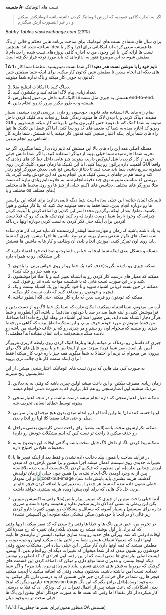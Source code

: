 **ضمیمه A:**
تست های اتوماتیک

> اگر به اندازه کافی عمومیه که ارزش اتوماتیک کردن داشته باشه  اتوماتیکش میکنم و در غیر اینصورت ازش میگذرم
> 
*Bobby Tables stackexchange.com (2010*)

برای سال های متمادی تست های اتوماتیک  برای ساخت برنامه هایی محکم و خالی از باگ شناخته شده اند. همچنین Idea ها همیشه سعی کرده اند امکاناتی برای اجرا و کار با تست ها ارائه کنن.
با این وجود، من به اندازه کافی پروژه‌های تست شده را دیده‌ام تا مطمئن شوم که این موضوع هنوز به اندازه‌ای که باید مورد توجه قرار نگرفته است.

**آ A 1 : تایم خود را با ننوشتن تست هدر دهید!**
اگر شما تست نمینویسید، مطمئنا شما کار های دیگه ای انجام میدین تا مطمئن شین کدتون کار میکنه. برای اینکه شما مطمئن شین کدتون به خوبی کار میکنه و باگ نداره،‌شما میتونید:
1. دیباگ کنید با امکانات اینتلیج مثلا.
2. تعداد زیادی پیام لاگ اضافه کنید و چکشون کنید.
3.  کلیک کنید داخل برنامتون(منظورش ui هستش یه چیزی مثل تست end-to-end.
4. همیشه و به طور مکرر مرور کد رو انجام بدین.

تمام راه های بالا استفاده های قانونی خودشون رو دارن. بررسی کردن چشمی بسیار مفیده. دیباگ کردن و یا دیدن لاگ ها میتونه زندگی شما رو نجات بده. کلیک کردن داخل GUI میتونه به شما کمک کنه تا بدونید حس کاربرتون وقتی با برنامه کار میکنه چیه.مرور و ریویو کد اجازه میده به شما که ضعف های کد رو پیدا کنید. اما اگر فقط این تکنیک ها تنها راه های شما برای اینکه اعتبار سنجی کنید کدتون کار میکنه یا نه هستش، شما دارید کار اشتباهی رو انجام میدین.

مسئله اصلی همه این راه های بالا این هستش که تایم زیادی از شما میگیرن. اگر چه تجربه شما اجازه میده شما خیلی بهینه از دیباگر استفاده کنید، یا اگر شما دانش خیلی خوبی از کار کردن با شل لینوکس دارید، میتونید چیز هایی داخل خط کد های زیادی که اهمیت داره براتون رو پیدا کنید، اما این تکنیک ها زمان میبره. کلیک کردن روی GUI واقعا نمیتونه سریع باشه، شما باید صب کنید تا دیتا از دیتابیس فچ شه، بعدش مرورگر اونو رندر کنه و شما هم در جاهای درستی کلیک هایی انجام بدین که این خودش وقت گیره. یک بررسی کد مناسب نمیتونه توی چند دقیقه انجام شه. به علاوه تایم زیادی نیازه که تست کنیم خیلی از چیز ها رو روی محیط های مختلف( مثلا مرورگر های مختلف، دیتابیس های مختلف و یا os های مختلف.)

تایم یک المان حیاتیه: این خیلی ساده است شما دیگه تایمی ندارید برای اینکه این پراسس ها رو دوباره انجام بدین. شما فقط یه دفعه میتونید چک کنید که اینا کار میکنن و هورا بکشید، تمام!. بعد از اینکه برگردین مجددا سر این کد(برای اضافه کردن یا آپدیت کردن چیزایی که وجود داره) شما دوست دارید که رد کنید اون تیکه هایی که رو که قبلا تست کردین برای اینکه حتی فکر کردن به تست کردن دوباره اونها دردناکه!

به یاد داشته باشید که زمان و مهارت شما اونقدر ارزشمنده که نباید صرف کار های ساده شه، تسک های تکرار شدنی بسیار بهینه تر توسط ماشین ها اجرا میشن. چیزی که شما باید روی اون تمرکز کنید، آموزش انجام دادن آن وظایف و کار ها به ماشین ها هستش.

مسئله و مشکل بعدی اینکه شما اینجا به حواس، قضاوت و صداقت خود اعتماد دارید که این مشکلاتی رو به همراه داره:
1. ممکنه چیزی رو نادیده بگیرید(حذف کنید یک خط رو از روی حواس پرتی، یا یادتون بره همه چیز رو چک کنید)
2. ممکنه که معیار های درست کار کردن رو به اشتباه تعبیر کنید و یا اصلا فراموششون کنید و در این صورت تست هایی که با شکست مواجه شده اند رو قبول کنید.
3. ممکنه در حین تست قربانی اشتباه شوید و با خود بگویید این یک اشتباه نیست و یک فیچره و خودتون رو متقاعد کنید که داره درست کار میکنه.
4. ممکنه که خودتون رو فریب بدین که داره کار میکنه، حتی اگه اینطور نباشه.

آره من میدونم، شما اشتباه نمیکنید، امکان نداره که شما یک خط لاگ رو از دست بدین و فراموشش کنید، و البته شما صد در صد با خودتون صادقید!... باشه، اگر اینطوریه و شما هرگز دچار اشتباه نشده اید، پس چطور اصلا این اشتباه در وهله اول رخ داده! اما صداقتا، من فقط میتونم در مورد خودم حرف بزنم، و این ممکنه اتفاق بیفته که گاهی من فقط چیزی رو میبینم که میخوام اون رو ببینم و هر چیزی رو که بر خلاف خواسته من باشه رو نادیده میگیرم.هیچوقت برات اتفاق نیفتاده؟‌نه؟مطمئنی؟

چیزی که داستان رو دردناک تر میکنه بارها و بارها کلیک کردن روی رابطه کاربری مرورگر و یا مرور فایل های لاگ برای n اٌمین بار است، مغز شما فریاد میزند: منو از اینجا ببر بیرون، من میخوام کد بزنم! و احتمالا به شما میگوید همه چیز داره خوب کار میکنه! فقط برای اینکه سمت کار های جالب تری بروید!

به صورت کلی متد هایی که بدون تست های اتوماتیک اعتبارسنجی میشن، از این معایبشون رنج میبریم:
1. زمان زیادی مصرف میکنن، و این باعث میشه اولین چیزی باشه که وقتی به یه ددلاین نزدیک میشیم اون اعتبارسنجی رو هم کنار بزاریم که به صورت دستی انجام میشد.
2. ممکنه معیار اعتبارسنجی که داره انجام میشه درست نباشه، و در نتیجه اعتبارسنجی میتونه توسط خطای انسانی تحریف شه.
3. اونها خسته کننده ان! بنابراین آدما اونا رو انجام میدن بدون هیچ توجه ای و از سر بی میلی و حتی شاید بعضیا کلا اونا رو انجام ندن.
4. ممکنه تکرارشون سخت باشه(البته بعضیا برای راحت شدن کارشون بعضی مراحل رو حذف میکنن تا راحت تر تست کنن که اینم مشکلات خودش رو داره)
5. ممکنه پیدا کردن باگ از داخل لاگ فایل سخت باشه و گاهی اوقات این موضوع به یه تحقیقات طولانی احتیاج داره.
6. در فرآیند ساخت یا همون بیلد دخالت داده نشدن و فقط بعد از اینکه فیچر ها یا تغییرات جدیدی روی سیستم اعمال میشه اجرا میشن و برا همین بازخوردی که میدن ارزش چندانی نداره(به این منظوره که فیکس کردن باگ قسمت آسیب دیده بلافاصله پس از به وجود اومدن باگ انجام نشده، برا همین چون خیلی از زمان تولیدش گذشته، هزینه بیشتری باید بابتش داده شه). 
     ![cost-but-image](https://github.com/farzadafi/Teaching/blob/master/Book/Practical_Unit_Testing_with_JUnit_and_Mockito_2019_Tomek_Kaczanowski/Appendix-A/images/cost-of-bug-fixing.png)
     تو این نمودار خطی نشون داده شده که شما هر چقدر از یه تغییراتی یا اضافه کردن فیچر جلو تر برید، حل باگ هایی که برای اون پیش اومده هزینه بیشتری خواهد داشت.
     
7. آدما خیلی راحت میتونن از چیزی که میبینن بیزار باشن(مثلا وقتی یه اکسپشن میبینن بگن این ربطی به تستی که الان داریم میکنیم نداره و همیشه وجود داشته و ضرری نداره برای سیستم) و بسیار آسونه که مسائل و مشکلات رو پنهون کنیم با جارو کردن زیر قالی (و در اینجا با خودشون میگن هیشکی دیگه متوجه این اکسپشن نشده)

در تجربه من، خفن ترین باگ ها و خطا ها وقتی رخ میدن که کد تغییر میکنه، اونها وقتی که کد برای بار اول نوشته میشه رخ نمیدن، بلکه زمان تغییره که رخ میدن(اکثر اوقات).وقتی که شما  ویژگی های جدید رو پیاده سازی میکنید، لیستی از نیازمندی ها بابت اونها دارید که معمولا شفاف هستن. شما به راحتی پیاده میکنید اونها رو دونه دونه، و مطمئن میشید که همه اونها دارن کار میکنن، این خیلی ساده اس. مشکلات بعدی وقتی خودشون رو نشون میدن که از شما میخوان که تغییرات دیگه ای رو انجام بدین، اُاُاُپپپس، لیست اصلی نیازمندی ها مدتی است که از بین رفته، اون افرادی که کد اصلی رو نوشتن دیگه اونجا نیستن، و مدیران شما توقع دارن و میگن که: اضافه کردن این قسمت های کوچیک که مربوط به فیچر های جدیدی هستن، نباید تایم زیادی ببره، باید ببره؟ و اگر شما تعدادی تست امن نداشته باشید، سختتون میشه، وقتی که اضافه میکنید یا آپدیت میکنید فیچر ها رو، شما در حال خراب کردن چیز هایی هستین که به درستی دارن کار میکنن، به عبارتی میگن که اینجا regression bugs به وجود اومده(داخل پرانتز بگم که این باگ یعنی اشکالاتی که باعث میشه پس از اعمال تغیرات در کد، ویژگی ای که قبلا به درستی کار میکرده از کار بیفته!) اما وقتی که تست ها به صورت خودکار اتفاق بیفتن این باگ ها خیلی سخت تر به وجود میان.

آ A.1.1:برای تستر ها چطوریه؟(منظور همون QA هستش)